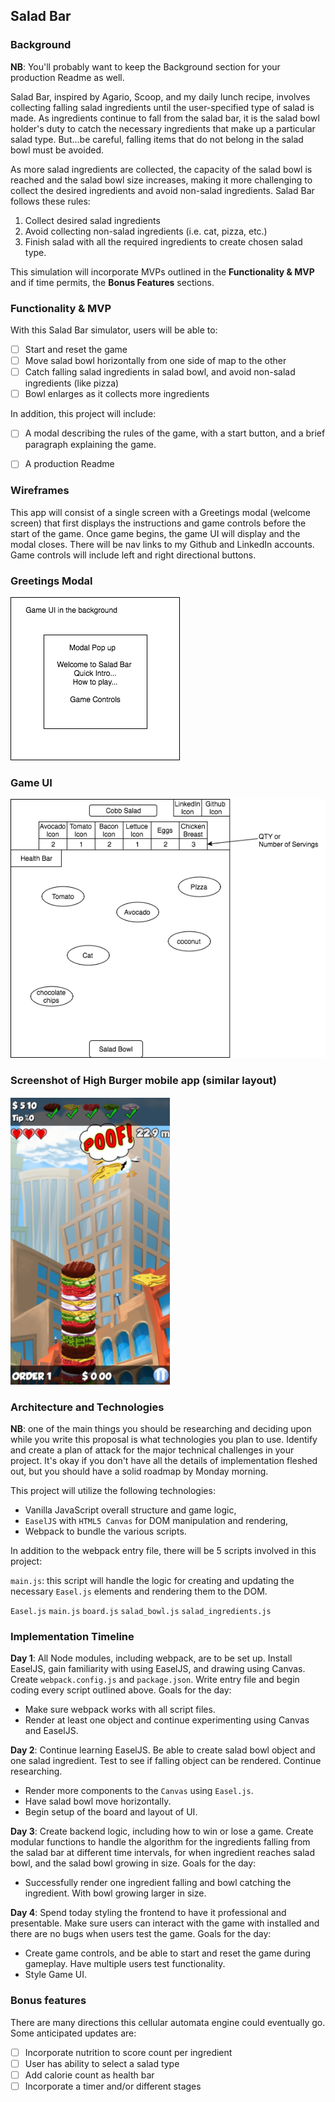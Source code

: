 ## Salad Bar

### Background

**NB**: You'll probably want to keep the Background section for your production Readme as well.

Salad Bar, inspired by Agario, Scoop, and my daily lunch recipe, involves collecting falling salad ingredients until the user-specified type of salad is made. As ingredients continue to fall from the salad bar, it is the salad bowl holder's duty to catch the necessary ingredients that make up a particular salad type. But...be careful, falling items that do not belong in the salad bowl must be avoided.

As more salad ingredients are collected, the capacity of the salad bowl is reached and the salad bowl size increases, making it more challenging to collect the desired ingredients and avoid non-salad ingredients. Salad Bar follows these rules:

1) Collect desired salad ingredients
2) Avoid collecting non-salad ingredients (i.e. cat, pizza, etc.)
3) Finish salad with all the required ingredients to create chosen salad type.

This simulation will incorporate MVPs outlined in the **Functionality & MVP** and if time permits, the **Bonus Features** sections.


### Functionality & MVP

With this Salad Bar simulator, users will be able to:

- [ ] Start and reset the game
- [ ] Move salad bowl horizontally from one side of map to the other
- [ ] Catch falling salad ingredients in salad bowl, and avoid non-salad ingredients (like pizza)
- [ ] Bowl enlarges as it collects more ingredients

In addition, this project will include:

- [ ] A modal describing the rules of the game, with a start button, and a brief paragraph explaining the game.
- [ ] A production Readme


### Wireframes

This app will consist of a single screen with a Greetings modal (welcome screen) that first displays the instructions and game controls before the start of the game. Once game begins, the game UI will display and the modal closes. There will be nav links to my Github and LinkedIn accounts. Game controls will include left and right directional buttons.

### Greetings Modal
![wireframes](images/wireframe_saladBar_modal.png)
### Game UI
![wireframes](images/wireframe_saladBar.png)
### Screenshot of High Burger mobile app (similar layout)
![wireframes](images/screenshot.png)


### Architecture and Technologies

**NB**: one of the main things you should be researching and deciding upon while you write this proposal is what technologies you plan to use.  Identify and create a plan of attack for the major technical challenges in your project.  It's okay if you don't have all the details of implementation fleshed out, but you should have a solid roadmap by Monday morning.

This project will utilize the following technologies:

- Vanilla JavaScript overall structure and game logic,
- `EaselJS` with `HTML5 Canvas` for DOM manipulation and rendering,
- Webpack to bundle the various scripts.

In addition to the webpack entry file, there will be 5 scripts involved in this project:

`main.js`: this script will handle the logic for creating and updating the necessary `Easel.js` elements and rendering them to the DOM.

`Easel.js`
`main.js`
`board.js`
`salad_bowl.js`
`salad_ingredients.js`


### Implementation Timeline

**Day 1**: All Node modules, including webpack, are to be set up. Install EaselJS, gain familiarity with using EaselJS, and drawing using Canvas. Create `webpack.config.js` and `package.json`.  Write entry file and begin coding every script outlined above. Goals for the day:

- Make sure webpack works with all script files.
- Render at least one object and continue experimenting using Canvas and EaselJS.


**Day 2**: Continue learning EaselJS. Be able to create salad bowl object and one salad ingredient. Test to see if falling object can be rendered. Continue researching.

- Render more components to the `Canvas` using `Easel.js`.
- Have salad bowl move horizontally.
- Begin setup of the board and layout of UI.


**Day 3**: Create backend logic, including how to win or lose a game. Create modular functions to handle the algorithm for the ingredients falling from the salad bar at different time intervals, for when ingredient reaches salad bowl, and the salad bowl growing in size.  Goals for the day:

- Successfully render one ingredient falling and bowl catching the ingredient. With bowl growing larger in size.


**Day 4**: Spend today styling the frontend to have it professional and presentable. Make sure users can interact with the game with installed and there are no bugs when users test the game.  Goals for the day:

- Create game controls, and be able to start and reset the game during gameplay. Have multiple users test functionality.
- Style Game UI.


### Bonus features

There are many directions this cellular automata engine could eventually go.  Some anticipated updates are:

- [ ] Incorporate nutrition to score count per ingredient
- [ ] User has ability to select a salad type
- [ ] Add calorie count as health bar
- [ ] Incorporate a timer and/or different stages
